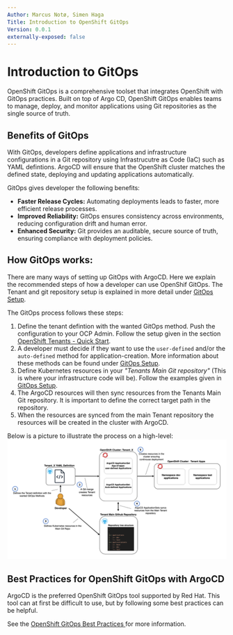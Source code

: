 ```yaml
---
Author: Marcus Notø, Simen Haga
Title: Introduction to OpenShift GitOps
Version: 0.0.1
externally-exposed: false
---
```


# Introduction to GitOps
OpenShift GitOps is a comprehensive toolset that integrates OpenShift with GitOps practices. Built on top of Argo CD, OpenShift GitOps enables teams to manage, deploy, and monitor applications using Git repositories as the single source of truth.


## Benefits of GitOps
With GitOps, developers define applications and infrastructure configurations in a Git repository using Infrastrucutre as Code (IaC) such as YAML defintions. ArgoCD will ensure that the OpenShift cluster matches the defined state, deploying and updating applications automatically. 



GitOps gives developer the following benefits:

- **Faster Release Cycles:** Automating deployments leads to faster, more efficient release processes.
- **Improved Reliability:** GitOps ensures consistency across environments, reducing configuration drift and human error.
- **Enhanced Security:** Git provides an auditable, secure source of truth, ensuring compliance with deployment policies.
  

## How GitOps works:
There are many ways of setting up GitOps with ArgoCD. Here we explain the recommended steps of how a developer can use OpenShif GitOps. The Tenant and git repository setup is explained in more detail under [GitOps Setup](gitops-setup.md).

The GitOps process follows these steps:

1. Define the tenant defintion with the wanted GitOps method. Push the configuration to your OCP Admin. Follow the setup given in the section [OpenShift Tenants - Quick Start](../OpenShift%20Tenants/Orderopenshift-tenant-quick-start-guide.md). 
2. A developer must decide if they want to use the `user-defined` and/or the `auto-defined`  method for application-creation. More information about these methods can be found under [GitOps Setup](gitops-setup.md#gitops-methods).  
3. Define Kubernetes resources in your *"Tenants Main Git repository"* (This is where your infrastructure code will be). Follow the examples given in [GitOps Setup](gitops-setup.md#getting-started).
4. The ArgoCD resources will then sync resources from the Tenants Main Git repository. It is important to define the correct target path in the repository. 
5. When the resources are synced from the main Tenant repository the resources will be created in the cluster with ArgoCD. 

 Below is a picture to illustrate the process on a high-level:
![Alt text](../img/CI-CD/GitOps.png)
 

## Best Practices for OpenShift GitOps with ArgoCD
ArgoCD is the preferred OpenShift GitOps tool supported by Red Hat. This tool can at first be difficult to use, but by following some best practices can be helpful. 

See the [OpenShift GitOps Best Practices ](gitops-best-practices.md) for more information.